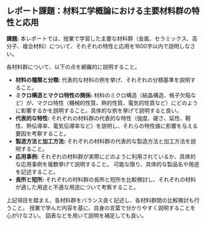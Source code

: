## レポート課題：材料工学概論における主要材料群の特性と応用

**課題:**  本レポートでは、授業で学習した主要な材料群（金属、セラミックス、高分子、複合材料）について、それぞれの特性と応用を1600字以内で説明しなさい。

各材料群について、以下の点を網羅的に説明すること。

* **材料の種類と分類:**  代表的な材料の例を挙げ、それぞれの分類基準を説明すること。
* **ミクロ構造とマクロ特性の関係:**  材料のミクロ構造（結晶構造、格子欠陥など）が、マクロ特性（機械的性質、熱的性質、電気的性質など）にどのように影響するかを説明すること。具体的な例を挙げて説明すると良い。
* **代表的な特性:**  それぞれの材料群の代表的な特性（強度、硬さ、延性、靭性、熱伝導率、電気伝導率など）を説明し、それらの特性値に影響を与える要因を考察すること。
* **製造方法と加工方法:**  それぞれの材料群の代表的な製造方法と加工方法を説明すること。
* **応用事例:**  それぞれの材料群が実際にどのように利用されているか、具体的な応用事例を複数挙げて説明すること。  可能な限り、具体的な製品名や用途を記述すること。
* **長所と短所:**  それぞれの材料群の長所と短所を比較検討し、それぞれの材料が適した用途と不適な用途について考察すること。


上記項目を踏まえ、各材料群をバランス良く記述し、各材料群間の比較検討も行うこと。  授業で学んだ内容を基に、自身の言葉で分かりやすく説明することを心がけなさい。  図表などを用いて説明を補足しても良い。
